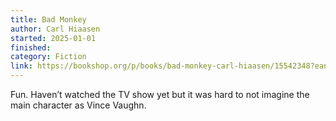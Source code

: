 ```yaml
---
title: Bad Monkey
author: Carl Hiaasen
started: 2025-01-01
finished:
category: Fiction
link: https://bookshop.org/p/books/bad-monkey-carl-hiaasen/15542348?ean=9780446556149&next=t&next=t
---
```

Fun. Haven’t watched the TV show yet but it was hard to not imagine the main character as Vince Vaughn.